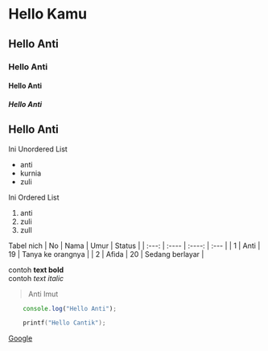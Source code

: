 # Hello Kamu

## Hello Anti
### Hello Anti
#### Hello Anti
##### Hello Anti
Hello Anti
----------

Ini Unordered List
- anti
- kurnia
- zuli

Ini Ordered List
1. anti
2. zuli
3. zull

Tabel nich
| No | Nama | Umur | Status |
| :---: | :---- | :----: | :--- |
| 1 | Anti | 19 | Tanya ke orangnya |
| 2 | Afida | 20 | Sedang berlayar |

contoh **text bold**\
contoh *text italic*

>Anti Imut

```js
    console.log("Hello Anti");
```

```c
    printf("Hello Cantik");
```

[Google](http://www.google.com)